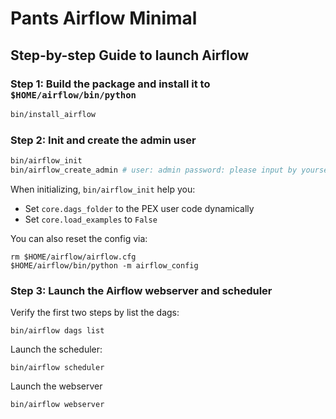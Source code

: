# Pants Airflow Minimal
## Step-by-step Guide to launch Airflow
### Step 1: Build the package and install it to `$HOME/airflow/bin/python`
``` bash
bin/install_airflow
```

### Step 2: Init and create the admin user
``` bash
bin/airflow_init
bin/airflow_create_admin # user: admin password: please input by yourself
```

When initializing, `bin/airflow_init` help you:
+ Set `core.dags_folder` to the PEX user code dynamically
+ Set `core.load_examples` to `False`

You can also reset the config via:
```
rm $HOME/airflow/airflow.cfg
$HOME/airflow/bin/python -m airflow_config
```

### Step 3: Launch the Airflow webserver and scheduler
Verify the first two steps by list the dags:
```
bin/airflow dags list
```

Launch the scheduler:
```
bin/airflow scheduler
```

Launch the webserver
```
bin/airflow webserver
```